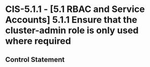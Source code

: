 # CIS-5.1.1 - \[5.1 RBAC and Service Accounts\] 5.1.1 Ensure that the cluster-admin role is only used where required

## Control Statement
